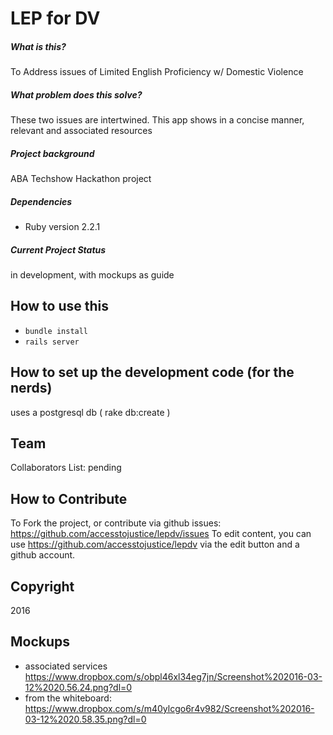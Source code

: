 LEP for DV
=================

##### What is this?
To Address issues of Limited English Proficiency w/ Domestic Violence

##### What problem does this solve?
These two issues are intertwined.  This app shows in a concise manner, relevant and associated resources

##### Project background
ABA Techshow Hackathon project

##### Dependencies
* Ruby version
2.2.1

##### Current Project Status
in development, with mockups as guide

## How to use this

* ```bundle install```
* ```rails server```

## How to set up the development code (for the nerds)
uses a postgresql db ( rake db:create )

## Team
Collaborators List:
pending

## How to Contribute
To Fork the project, or contribute via github issues: https://github.com/accesstojustice/lepdv/issues
To edit content, you can use https://github.com/accesstojustice/lepdv via the edit button and a github account.


## Copyright
2016

## Mockups
* associated services
https://www.dropbox.com/s/obpl46xl34eg7jn/Screenshot%202016-03-12%2020.56.24.png?dl=0
* from the whiteboard:
https://www.dropbox.com/s/m40ylcgo6r4v982/Screenshot%202016-03-12%2020.58.35.png?dl=0

